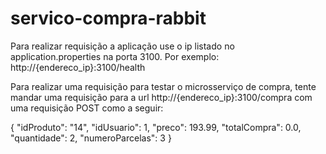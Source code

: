# servico-compra-rabbit

Para realizar requisição a aplicação use o ip listado no application.properties na porta 3100.
Por exemplo: http://{endereco_ip}:3100/health

Para realizar uma requisição para testar o microsserviço de compra, tente mandar uma requisição para a url
http://{endereco_ip}:3100/compra com uma requisição POST como a seguir:

{
	"idProduto": "14",
	"idUsuario": 1,
	"preco": 193.99,
	"totalCompra": 0.0,
	"quantidade": 2,
	"numeroParcelas": 3
}
